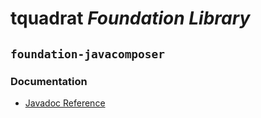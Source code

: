 # tquadrat *Foundation Library*
## `foundation-javacomposer`
### Documentation

- [Javadoc Reference](https://htmlpreview.github.io/?https://github.com/tquadrat/foundation-javacomposer/blob/master/javadoc/index.html)